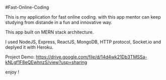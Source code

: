 #Fast-Online-Coding

This is my application for fast online coding. with this app mentor can keep studying from distande in a fun and innovative way.

This app built on MERN stack architecture.

I used NodeJS, Express, ReactJS, MongoDB, HTTP protocol, Socket.io and deplyed it with Heroku.

Project Demo: https://drive.google.com/file/d/14d4wk21Db3TMSSa-kNLgf1F8eQEwhnzS/view?usp=sharing

enjoy ! 

